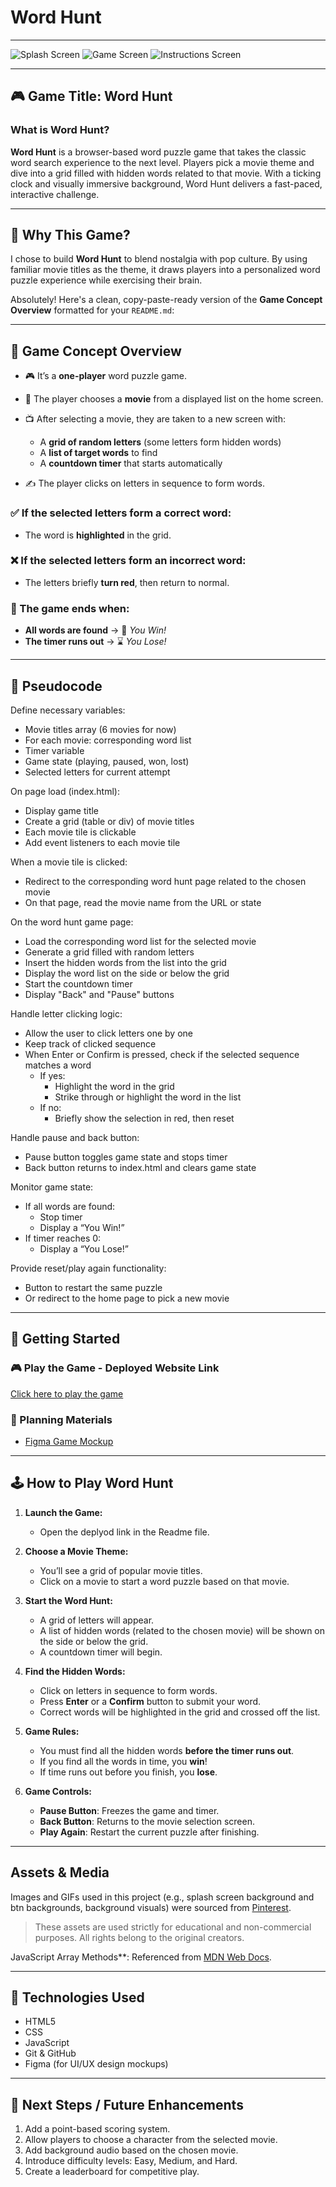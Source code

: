 # Word Hunt

---

![Splash Screen](./Assets/splashScreen.png)
![Game Screen](./Assets/wordHuntScreen.png)
![Instructions Screen](./Assets/instructionsPopup.png)

---

## 🎮 Game Title: Word Hunt

### What is Word Hunt?

**Word Hunt** is a browser-based word puzzle game that takes the classic word search experience to the next level. Players pick a movie theme and dive into a grid filled with hidden words related to that movie. With a ticking clock and visually immersive background, Word Hunt delivers a fast-paced, interactive challenge.

---

## 🌟 Why This Game?

I chose to build **Word Hunt** to blend nostalgia with pop culture. By using familiar movie titles as the theme, it draws players into a personalized word puzzle experience while exercising their brain.

Absolutely! Here's a clean, copy-paste-ready version of the **Game Concept Overview** formatted for your `README.md`:

---

## 🧠 Game Concept Overview

* 🎮 It’s a **one-player** word puzzle game.
* 🧩 The player chooses a **movie** from a displayed list on the home screen.
* 📺 After selecting a movie, they are taken to a new screen with:

  * A **grid of random letters** (some letters form hidden words)
  * A **list of target words** to find
  * A **countdown timer** that starts automatically
* ✍️ The player clicks on letters in sequence to form words.

### ✅ If the selected letters form a correct word:

* The word is **highlighted** in the grid.

### ❌ If the selected letters form an incorrect word:

* The letters briefly **turn red**, then return to normal.

### 🏁 The game ends when:

* **All words are found** → 🎉 *You Win!*
* **The timer runs out** → ⌛ *You Lose!*


---

## 🧠 Pseudocode

Define necessary variables:
- Movie titles array (6 movies for now)
- For each movie: corresponding word list
- Timer variable
- Game state (playing, paused, won, lost)
- Selected letters for current attempt

On page load (index.html):
- Display game title
- Create a grid (table or div) of movie titles
- Each movie tile is clickable
- Add event listeners to each movie tile

When a movie tile is clicked:
- Redirect to the corresponding word hunt page related to the chosen movie
- On that page, read the movie name from the URL or state

On the word hunt game page:
- Load the corresponding word list for the selected movie
- Generate a grid filled with random letters
- Insert the hidden words from the list into the grid
- Display the word list on the side or below the grid
- Start the countdown timer
- Display "Back" and "Pause" buttons

Handle letter clicking logic:
- Allow the user to click letters one by one
- Keep track of clicked sequence
- When Enter or Confirm is pressed, check if the selected sequence matches a word
    - If yes:
        - Highlight the word in the grid
        - Strike through or highlight the word in the list
    - If no:
        - Briefly show the selection in red, then reset

Handle pause and back button:
- Pause button toggles game state and stops timer
- Back button returns to index.html and clears game state

Monitor game state:
- If all words are found:
    - Stop timer
    - Display a “You Win!”
- If timer reaches 0:
    - Display a “You Lose!”

Provide reset/play again functionality:
- Button to restart the same puzzle
- Or redirect to the home page to pick a new movie

---

## 🚀 Getting Started

### 🎮 Play the Game - Deployed Website Link

[Click here to play the game](https://fatima13kh.github.io/word-hunt-browser-based-game-project/)


### 📝 Planning Materials

* [Figma Game Mockup](https://www.figma.com/design/cna0r7vO70npfzpmsqFogU/Untitled?node-id=0-1&t=AohlFmVs1LWlfB8T-1)

---

## 🕹️ How to Play Word Hunt

1. **Launch the Game:**

   * Open the deplyod link in the Readme file.

2. **Choose a Movie Theme:**

   * You’ll see a grid of popular movie titles.
   * Click on a movie to start a word puzzle based on that movie.

3. **Start the Word Hunt:**

   * A grid of letters will appear.
   * A list of hidden words (related to the chosen movie) will be shown on the side or below the grid.
   * A countdown timer will begin.

4. **Find the Hidden Words:**

   * Click on letters in sequence to form words.
   * Press **Enter** or a **Confirm** button to submit your word.
   * Correct words will be highlighted in the grid and crossed off the list.

5. **Game Rules:**

   * You must find all the hidden words **before the timer runs out**.
   * If you find all the words in time, you **win**!
   * If time runs out before you finish, you **lose**.

6. **Game Controls:**

   * **Pause Button**: Freezes the game and timer.
   * **Back Button**: Returns to the movie selection screen.
   * **Play Again**: Restart the current puzzle after finishing.

---

## Assets & Media

Images and GIFs used in this project (e.g., splash screen background and btn backgrounds, background visuals) were sourced from [Pinterest](https://www.pinterest.com/).

> These assets are used strictly for educational and non-commercial purposes. All rights belong to the original creators.

JavaScript Array Methods**: Referenced from [MDN Web Docs](https://developer.mozilla.org/en-US/docs/Web/JavaScript/Reference/Global_Objects/Array).

---

## 🧪 Technologies Used

* HTML5
* CSS
* JavaScript 
* Git & GitHub
* Figma (for UI/UX design mockups)

---

## 🎯 Next Steps / Future Enhancements

1. Add a point-based scoring system.
2. Allow players to choose a character from the selected movie.
3. Add background audio based on the chosen movie.
4. Introduce difficulty levels: Easy, Medium, and Hard.
5. Create a leaderboard for competitive play.






